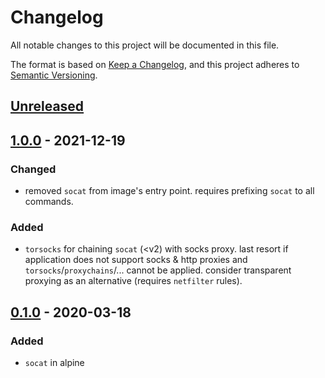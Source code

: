 # Changelog
All notable changes to this project will be documented in this file.

The format is based on [Keep a Changelog](https://keepachangelog.com/en/1.0.0/),
and this project adheres to [Semantic Versioning](https://semver.org/spec/v2.0.0.html).

## [Unreleased]

## [1.0.0] - 2021-12-19
### Changed
- removed `socat` from image's entry point.
  requires prefixing `socat` to all commands.

### Added
- `torsocks` for chaining `socat` (<v2) with socks proxy.
  last resort if application does not support socks & http proxies
  and `torsocks`/`proxychains`/... cannot be applied.
  consider transparent proxying as an alternative (requires `netfilter` rules).

## [0.1.0] - 2020-03-18
### Added
- `socat` in alpine

[Unreleased]: https://github.com/fphammerle/docker-socat/compare/v1.0.0...HEAD
[1.0.0]: https://github.com/fphammerle/docker-socat/compare/v0.1.0...v1.0.0
[0.1.0]: https://github.com/fphammerle/docker-socat/tree/v0.1.0
